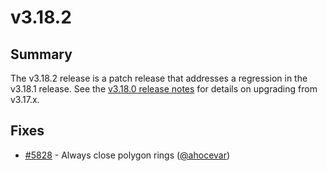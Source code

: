 # v3.18.2

## Summary

The v3.18.2 release is a patch release that addresses a regression in the v3.18.1 release.  See the [v3.18.0 release notes](https://github.com/openlayers/ol3/releases/tag/v3.18.0) for details on upgrading from v3.17.x.

## Fixes

 * [#5828](https://github.com/openlayers/ol3/pull/5828) - Always close polygon rings ([@ahocevar](https://github.com/ahocevar))
